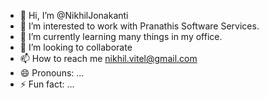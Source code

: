 - 👋 Hi, I’m @NikhilJonakanti
- 👀 I’m interested to work with Pranathis Software Services.
- 🌱 I’m currently learning many things in my office.
- 💞️ I’m looking to collaborate
- 📫 How to reach me nikhil.vitel@gmail.com
- 😄 Pronouns: ...
- ⚡ Fun fact: ...
